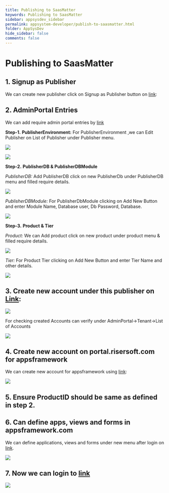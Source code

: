 ```yaml
---
title: Publishing to SaasMatter
keywords: Publishing to SaasMatter
sidebar: appsysdev_sidebar
permalink: appsystem-developer/publish-to-saasmatter.html
folder: AppSysDev
hide_sidebar: false
comments: false
---
```



# Publishing to SaasMatter

## 1. Signup as Publisher

We can create new publisher click on Signup as Publisher button on [link](http://saasmatter.com/):

## 2. AdminPortal Entries

We can add require admin portal entries by [link](http://ackme.admin.saasmatter.com/)

**Step-1.** **PublisherEnvironment:** For PublisherEnvironment ,we can Edit Publisher on List of Publisher under Publisher menu.

![](/images/EditPublisher.png)

![](/images/AddNew.png)

**Step-2.** **PublisherDB & PublisherDBModule**

*PublisherDB:* Add PublisherDB click on new PublisherDb under PublisherDB menu and filled require details.

![](/images/NewPublisherDB.png)

*PublisherDBModule:* For PublisherDbModule clicking on Add New Button and enter Module Name, Database user, Db Password, Database.

![](/images/PublisherDBMod.png)

**Step-3.** **Product & Tier**      

*Product:* We can Add product click on new product under product menu & filled require details.

![](/images/NewProduct.png)

*Tier:* For Product Tier clicking on Add New Button and enter Tier Name and other details.

![](/images/Tier1.png)

## 3. Create new account under this publisher on [Link](http://ackme.portal.saasmatter.com/):

![](/images/AddNewAccount.png)

For checking created Accounts can verify under AdminPortal->Tenant->List of Accounts

![](/images/ListofAccount.png)

## 4. Create new account on portal.risersoft.com for appsframework

We can create new account for appsframework using [link](http://portal.risersoft.com/):

![](/images/NewUser.png)

## 5. Ensure ProductID should be same as defined in step 2.


## 6. Can define apps, views and forms in appsframework.com

We can define applications, views and forms under new menu after login on [link](http://appsframework.com/).

![](/images/NewMenu.png)

## 7. Now we can login to [link](http://ackme.saasmatter.com/home/publish) 

![](/images/AfterLogin.png)












